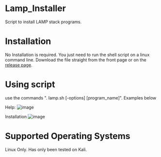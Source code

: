 # Lamp_Installer
Script to install LAMP stack programs.

# Installation
No Installation is required. You just need to run the shell script on a linux command line. Download the file straight from the front page or on the [release page](https://github.com/InfernoCycle/Lamp_Installer/releases).

# Using script
use the commands ". lamp.sh [-options] [program_name]". Examples below

Help:
![image](https://github.com/InfernoCycle/Lamp_Installer/assets/105338348/1bf30add-d97b-4a7c-96c3-cb934ec3c57f)

Installation
![image](https://github.com/InfernoCycle/Lamp_Installer/assets/105338348/b888f126-28cb-4468-b90c-ff0a23bf5c27)

# Supported Operating Systems
Linux Only. Has only been tested on Kali.
